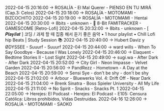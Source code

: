 2022-04-15 20:16:00 -> ROSALÍA - El Mal Querer - PIENSO EN TU MIRÁ (Cap.3: Celos)
2022-04-15 20:18:00 -> ROSALÍA - MOTOMAMI - BIZCOCHITO
2022-04-15 20:19:00 -> ROSALÍA - MOTOMAMI - Hentai
2022-04-15 20:30:00 -> 8bits - unknown - 🎵 8-Bit  FAMITRACKER - GAMESCOME  [Retro-Lofi]
2022-04-15 20:32:00 -> 8bits - unknown - [ 𝑷𝒍𝒂𝒚𝒍𝒊𝒔𝒕 ] 코딩 / 과제 할 때 집중 해서 듣기 좋은 음악 • 1 hour playlist • Chill Lofi hip Beats | Study Session 📚
2022-04-15 20:40:00 -> Hubert Daviz y ØDYSSEE - Suuurf - Suuurf
2022-04-15 20:44:00 -> ward wills - When To Say Goodbye - Because I Was Lonely
2022-04-15 20:46:00 -> Elaquent - Bedtime Stories II - Lost Sight
2022-04-15 20:49:00 -> sugi.wa - After Dark - After Dark
2022-04-15 20:52:00 -> City Girl - Neon Impasse - Velvet Garden
2022-04-15 20:56:00 -> PandRezz - Hometown - A Day at the Beach
2022-04-15 20:59:00 -> Sensi Sye - don't be shy - don't be shy
2022-04-15 21:02:00 -> Arbour - Bluewerks Vol. 4: Drift Off - Near Dark
2022-04-15 21:04:00 -> Brenk Sinatra - Boss Spieler University - All My Life
2022-04-15 21:11:00 -> No Spirit - Snacks - Snacks Pt. 1
2022-04-15 22:05:00 -> Herejes: El Podcast - Herejes: El Podcast - E105: Censura Católica: Libros prohibidos, Vidas Destruidas.
2022-04-16 12:26:00 -> ROSALÍA - MOTOMAMI - SAOKO
